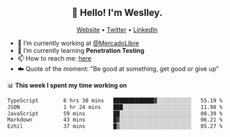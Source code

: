 <h2 align="center">👋 Hello! I'm Weslley.</h2>
<p align="center">
  <a href="http://weslleyneri.com.br">Website</a> •
  <a href="https://twitter.com/Weslley_Neri">Twitter</a> •
  <a href="https://www.linkedin.com/in/weslley-neri-3658908b">LinkedIn</a>
</p>


- 🔭 I’m currently working at [@MercadoLibre](https://github.com/mercadolibre)
- 🌱 I’m currently learning **Penetration Testing**
- 📫 How to reach me: [here](mailto:weslley39@gmail.com)
- ☁️ Quote of the moment: "Be good at something, get good or give up"

📊 **This week I spent my time working on**
<!--START_SECTION:waka-->

```txt
TypeScript        6 hrs 30 mins   █████████████▓░░░░░░░░░░░   55.19 %
JSON              1 hr 24 mins    ███░░░░░░░░░░░░░░░░░░░░░░   11.98 %
JavaScript        59 mins         ██░░░░░░░░░░░░░░░░░░░░░░░   08.39 %
Markdown          43 mins         █▓░░░░░░░░░░░░░░░░░░░░░░░   06.21 %
Ezhil             37 mins         █▒░░░░░░░░░░░░░░░░░░░░░░░   05.27 %
```

<!--END_SECTION:waka-->

<!-- Inspired by https://github.com/gruselhaus/gruselhaus -->